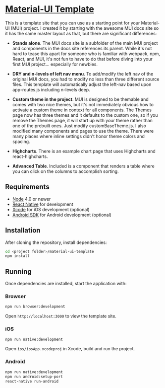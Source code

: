 # [Material-UI Template](https://github.com/lmaccherone/material-ui-template)

This is a template site that you can use as a starting point for your Material-UI (MUI) project. I created it by starting
with the awesome MUI docs site so it has the same master layout as that, but there are significant differences:

- **Stands alone**. The MUI docs site is a subfolder of the main MUI project and components in the docs site references
  its parent. While it's not hard to tease this apart for someone who is familiar with webpack, npm, React, and MUI,
  it's not fun to have to do that before diving into your first MUI project... especially for newbies.
- **DRY and n-levels of left nav menu**. To add/modify the left nav of the original MUI docs, you had to modify no
  less than three different source files. This template will automatically adjust the left-nav based upon app-routes.js
  including n-levels deep.
- **Custom theme in the project**. MUI is designed to be themable and comes with two nice themes, but it's not
  immediately obvious how to activate a custom theme in context for all components. The Themes page now has three
  themes and it defaults to the custom one, so if you remove the Themes page, it will start up with your theme rather
  than one of the prebuilt ones. Just modify customBaseTheme.js. I also modified many components and pages to use the
  theme. There were many places where inline settings didn't honor theme colors and spacing.
- **Highcharts**. There is an example chart page that uses Highcharts and react-highcharts.

- **Advanced Table**. Included is a component that renders a table where you can click on the columns to accomplish sorting.

## Requirements

- [Node](https://nodejs.org) 4.0 or newer
- [React Native](http://facebook.github.io/react-native/docs/getting-started.html) for development
- [Xcode](https://developer.apple.com/xcode/) for iOS development (optional)
- [Android SDK](https://developer.android.com/sdk/) for Android development (optional)

## Installation

After cloning the repository, install dependencies:

```sh
cd <project folder>/material-ui-template
npm install
```

## Running

Once dependencies are installed, start the application with:

### Browser

```sh
npm run browser:development
```

Open `http://localhost:3000` to view the template site.

### iOS

```sh
npm run native:development
```

Open `ios/iosApp.xcodeproj` in Xcode, build and run the project.

### Android

```sh
npm run native:development
npm run android:setup-port
react-native run-android
```

